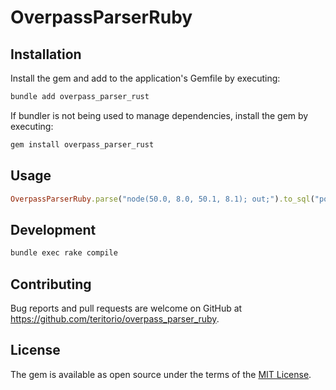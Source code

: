 # OverpassParserRuby


## Installation

Install the gem and add to the application's Gemfile by executing:

```bash
bundle add overpass_parser_rust
```

If bundler is not being used to manage dependencies, install the gem by executing:

```bash
gem install overpass_parser_rust
```

## Usage

```ruby
OverpassParserRuby.parse("node(50.0, 8.0, 50.1, 8.1); out;").to_sql("postgres", "4326")
```

## Development

```bash
bundle exec rake compile
```

## Contributing

Bug reports and pull requests are welcome on GitHub at https://github.com/teritorio/overpass_parser_ruby.

## License

The gem is available as open source under the terms of the [MIT License](https://opensource.org/licenses/MIT).
